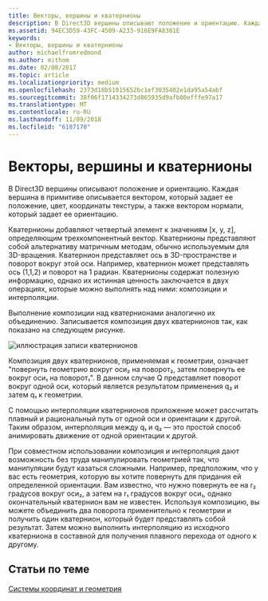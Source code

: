 ```yaml
---
title: Векторы, вершины и кватернионы
description: В Direct3D вершины описывают положение и ориентацию. Каждая вершина в примитиве описывается вектором, который задает ее положение, цвет, координаты текстуры, а также вектором нормали, который задает ее ориентацию.
ms.assetid: 94EC3D59-43FC-4509-A233-916E9FA8381E
keywords:
- Векторы, вершины и кватернионы
author: michaelfromredmond
ms.author: mithom
ms.date: 02/08/2017
ms.topic: article
ms.localizationpriority: medium
ms.openlocfilehash: 2373d18b51015652bc1ef3035402e1da95a54abf
ms.sourcegitcommit: 38f06f1714334273d865935d9afb80efffe97a17
ms.translationtype: MT
ms.contentlocale: ru-RU
ms.lasthandoff: 11/09/2018
ms.locfileid: "6187170"
---
```

# <a name="vectors-vertices-and-quaternions"></a>Векторы, вершины и кватернионы


В Direct3D вершины описывают положение и ориентацию. Каждая вершина в примитиве описывается вектором, который задает ее положение, цвет, координаты текстуры, а также вектором нормали, который задает ее ориентацию.

Кватернионы добавляют четвертый элемент к значениям \[x, y, z\], определяющим трехкомпонентный вектор. Кватернионы представляют собой альтернативу матричным методам, обычно используемым для 3D-вращения. Кватернион представляет ось в 3D-пространстве и поворот вокруг этой оси. Например, кватернион может представлять ось (1,1,2) и поворот на 1 радиан. Кватернионы содержат полезную информацию, однако их истинная ценность заключается в двух операциях, которые можно выполнять над ними: композиции и интерполяции.

Выполнение композиции над кватернионами аналогично их объединению. Записывается композиция двух кватернионов так, как показано на следующем рисунке.

![иллюстрация записи кватернионов](images/quateq.png)

Композиция двух кватернионов, применяемая к геометрии, означает "повернуть геометрию вокруг оси₂ на поворот₂, затем повернуть ее вокруг оси₁ на поворот₁". В данном случае Q представляет поворот вокруг одной оси, который является результатом применения q₂ и затем q₁ к геометрии.

С помощью интерполяции кватернионов приложение может рассчитать плавный и рациональный путь от одной оси и ориентации к другой. Таким образом, интерполяция между q₁ и q₂ — это простой способ анимировать движение от одной ориентации к другой.

При совместном использовании композиция и интерполяция дают возможность без труда манипулировать геометрией так, что манипуляции будут казаться сложными. Например, предположим, что у вас есть геометрия, которую вы хотите повернуть для придания ей определенной ориентации. Вам известно, что нужно повернуть ее на r₂ градусов вокруг оси₂, а затем на r₁ градусов вокруг оси₁, однако окончательный кватернион вам не известен. Используя композицию, вы можете объединить два поворота применительно к геометрии и получить один кватернион, который будет представлять собой результат. Затем можно выполнить интерполяцию из исходного кватерниона в составной для получения плавного перехода от одного к другому.

## <a name="span-idrelated-topicsspanrelated-topics"></a><span id="related-topics"></span>Статьи по теме


[Системы координат и геометрия](coordinate-systems-and-geometry.md)

 

 




